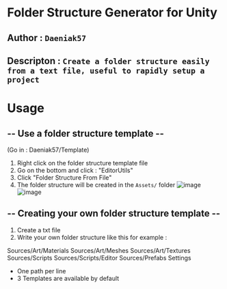 # Folder Structure Generator for Unity
## Author : `Daeniak57`
## Descripton : `Create a folder structure easily from a text file, useful to rapidly setup a project`

# Usage

## -- Use a folder structure template --
(Go in : Daeniak57/Template)
1. Right click on the folder structure template file
2. Go on the bottom and click : "EditorUtils"
3. Click "Folder Structure From File"
4. The folder structure will be created in the `Assets/` folder
![image](https://github.com/Daeniak57/UnityFolderStructureGenerator/assets/95581734/5709e43f-d751-4bf5-b3ac-ac995b16230d)
![image](https://github.com/Daeniak57/UnityFolderStructureGenerator/assets/95581734/d907d378-3e99-4597-b8af-0ee03728d412)

## -- Creating your own folder structure template --
1. Create a txt file
2. Write your own folder structure like this for example :

Sources/Art/Materials
Sources/Art/Meshes
Sources/Art/Textures
Sources/Scripts
Sources/Scripts/Editor
Sources/Prefabs
Settings

- One path per line
- 3 Templates are available by default
